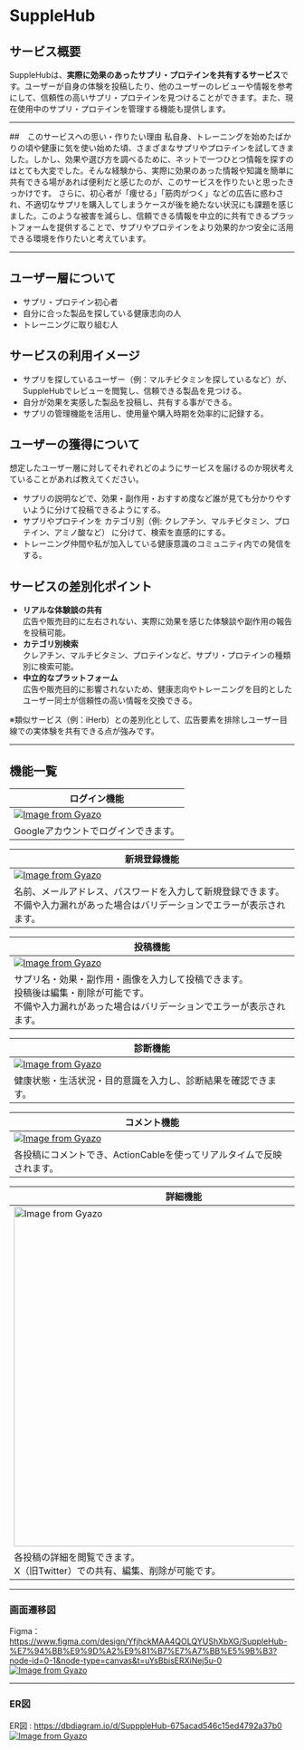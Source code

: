 # SuppleHub
## サービス概要
SuppleHubは、**実際に効果のあったサプリ・プロテインを共有するサービス**です。ユーザーが自身の体験を投稿したり、他のユーザーのレビューや情報を参考にして、信頼性の高いサプリ・プロテインを見つけることができます。また、現在使用中のサプリ・プロテインを管理する機能も提供します。

---

##　このサービスへの思い・作りたい理由
私自身、トレーニングを始めたばかりの頃や健康に気を使い始めた頃、さまざまなサプリやプロテインを試してきました。しかし、効果や選び方を調べるために、ネットで一つひとつ情報を探すのはとても大変でした。そんな経験から、実際に効果のあった情報や知識を簡単に共有できる場があれば便利だと感じたのが、このサービスを作りたいと思ったきっかけです。
さらに、初心者が「痩せる」「筋肉がつく」などの広告に惑わされ、不適切なサプリを購入してしまうケースが後を絶たない状況にも課題を感じました。このような被害を減らし、信頼できる情報を中立的に共有できるプラットフォームを提供することで、サプリやプロテインをより効果的かつ安全に活用できる環境を作りたいと考えています。

---

## ユーザー層について
- サプリ・プロテイン初心者
- 自分に合った製品を探している健康志向の人
- トレーニングに取り組む人

## サービスの利用イメージ
- サプリを探しているユーザー（例：マルチビタミンを探しているなど）が、SuppleHubでレビューを閲覧し、信頼できる製品を見つける。  
- 自分が効果を実感した製品を投稿し、共有する事ができる。  
- サプリの管理機能を活用し、使用量や購入時期を効率的に記録する。

## ユーザーの獲得について
想定したユーザー層に対してそれぞれどのようにサービスを届けるのか現状考えていることがあれば教えてください。
- サプリの説明などで、効果・副作用・おすすめ度など誰が見ても分かりやすいように分けて投稿できるようにする。
- サプリやプロテインを カテゴリ別（例: クレアチン、マルチビタミン、プロテイン、アミノ酸など） に分けて、検索を直感的にする。
- トレーニング仲間や私が加入している健康意識のコミュニティ内での発信をする。

## サービスの差別化ポイント
- **リアルな体験談の共有**  
  広告や販売目的に左右されない、実際に効果を感じた体験談や副作用の報告を投稿可能。
- **カテゴリ別検索**  
  クレアチン、マルチビタミン、プロテインなど、サプリ・プロテインの種類別に検索可能。
- **中立的なプラットフォーム**  
  広告や販売目的に影響されないため、健康志向やトレーニングを目的としたユーザー同士が信頼性の高い情報を交換できる。

※類似サービス（例：iHerb）との差別化として、広告要素を排除しユーザー目線での実体験を共有できる点が強みです。

---

## 機能一覧
| ログイン機能 |
|-|
| [![Image from Gyazo](https://i.gyazo.com/f212ec5dcd1c2c22f35712fc4d412637.gif)](https://gyazo.com/f212ec5dcd1c2c22f35712fc4d412637) | 
| Googleアカウントでログインできます。  |

| 新規登録機能 |
|-|
| [![Image from Gyazo](https://i.gyazo.com/9e7878f8ee6569f28ec81eb2ce2a0f39.gif)](https://gyazo.com/9e7878f8ee6569f28ec81eb2ce2a0f39) |
| 名前、メールアドレス、パスワードを入力して新規登録できます。<br>不備や入力漏れがあった場合はバリデーションでエラーが表示されます。  |

| 投稿機能 |
|-|
| [![Image from Gyazo](https://i.gyazo.com/357ff05c76d4f7423b6e7a17d1d476c4.gif)](https://gyazo.com/357ff05c76d4f7423b6e7a17d1d476c4) |
| サプリ名・効果・副作用・画像を入力して投稿できます。<br>投稿後は編集・削除が可能です。<br>不備や入力漏れがあった場合はバリデーションでエラーが表示されます。 |

| 診断機能 |
|-|
| [![Image from Gyazo](https://i.gyazo.com/85ae214034337392030b94042da6a522.gif)](https://gyazo.com/85ae214034337392030b94042da6a522) |
| 健康状態・生活状況・目的意識を入力し、診断結果を確認できます。 |

| コメント機能 |
|-|
| [![Image from Gyazo](https://i.gyazo.com/09e8ad612432968de16597dc45ae365a.gif)](https://gyazo.com/09e8ad612432968de16597dc45ae365a) |
| 各投稿にコメントでき、ActionCableを使ってリアルタイムで反映されます。 |

| 詳細機能 |
|-|
| <a href="https://gyazo.com/773e702ea3b489db1259b1bedb47a19e"><img src="https://i.gyazo.com/773e702ea3b489db1259b1bedb47a19e.jpg" alt="Image from Gyazo" width="600"/></a> |
| 各投稿の詳細を閲覧できます。<br>X（旧Twitter）での共有、編集、削除が可能です。  |

---

### 画面遷移図
Figma：https://www.figma.com/design/YfjhckMAA4QOLQYUShXbXG/SuppleHub-%E7%94%BB%E9%9D%A2%E9%81%B7%E7%A7%BB%E5%9B%B3?node-id=0-1&node-type=canvas&t=uYsBbisERXiNej5u-0
[![Image from Gyazo](https://i.gyazo.com/5822607de891c2b555b5c6b5e1e8d111.png)](https://gyazo.com/5822607de891c2b555b5c6b5e1e8d111)

---

### ER図
ER図 : https://dbdiagram.io/d/SupppleHub-675acad546c15ed4792a37b0
[![Image from Gyazo](https://i.gyazo.com/d8793632d928a459f6302b249cb9b10c.png)](https://gyazo.com/d8793632d928a459f6302b249cb9b10c)